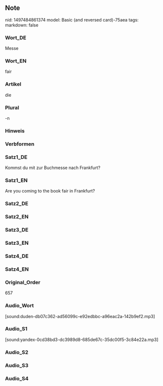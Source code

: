 ## Note
nid: 1497484861374
model: Basic (and reversed card)-75aea
tags: 
markdown: false

### Wort_DE
Messe

### Wort_EN
fair

### Artikel
die

### Plural
-n

### Hinweis


### Verbformen


### Satz1_DE
Kommst du mit zur Buchmesse nach Frankfurt?

### Satz1_EN
Are you coming to the book fair in Frankfurt?

### Satz2_DE


### Satz2_EN


### Satz3_DE


### Satz3_EN


### Satz4_DE


### Satz4_EN


### Original_Order
657

### Audio_Wort
[sound:duden-db07c362-ad56099c-e92edbbc-a96eac2a-142b9ef2.mp3]

### Audio_S1
[sound:yandex-0cd38bd3-dc3989d8-685de67c-35dc00f5-3c84e22a.mp3]

### Audio_S2


### Audio_S3


### Audio_S4

